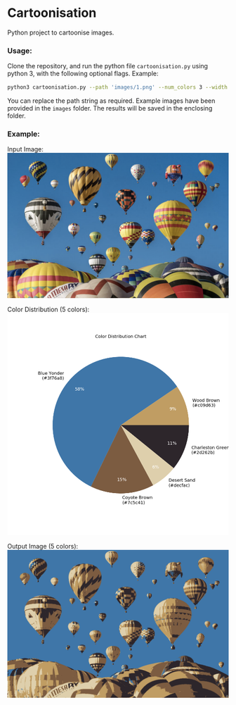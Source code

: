 # Cartoonisation
Python project to cartoonise images.

### Usage:
Clone the repository, and run the python file `cartoonisation.py` using python 3, with the following optional flags. Example:
```sh
python3 cartoonisation.py --path 'images/1.png' --num_colors 3 --width 1200 --height 800
```
You can replace the path string as required. 
Example images have been provided in the `images` folder. The results will be saved in the enclosing folder.

### Example:
Input Image:
![](images/1.png)

Color Distribution (5 colors):
![](color_distribution.png)

Output Image (5 colors):
![](cartoonised_image.png)






